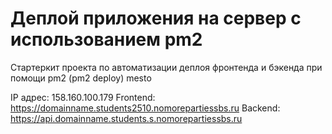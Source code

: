 # Деплой приложения на сервер с использованием pm2

Стартеркит проекта по автоматизации деплоя фронтенда и бэкенда при помощи pm2 (pm2 deploy) mesto

IP адрес: 158.160.100.179
Frontend: https://domainname.students2510.nomorepartiessbs.ru
Backend: https://api.domainname.students.s.nomorepartiessbs.ru
